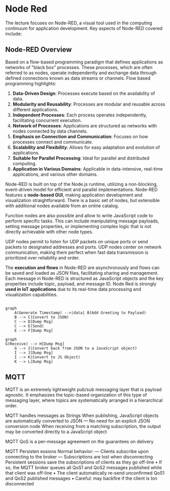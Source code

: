 
# Node Red 

The lecture focuses on Node-RED, a visual tool used in the computing continuum for application development. Key aspects of Node-RED covered include:

## Node-RED Overview

Based on a flow-based programming paradigm that defines applications as networks of "black box" processes. These processes, which are often referred to as nodes, operate independently and exchange data through defined connections known as data streams or channels.
Flow based programming highlights: 
1. **Data-Driven Design**: Processes execute based on the availability of data.
2. **Modularity and Reusability**: Processes are modular and reusable across different applications.
3. **Independent Processes**: Each process operates independently, facilitating concurrent execution.
4. **Network of Processes**: Applications are structured as networks with nodes connected by data channels.
5. **Emphasis on Connection and Communication**: Focuses on how processes connect and communicate.
6. **Scalability and Flexibility**: Allows for easy adaptation and evolution of applications.
7. **Suitable for Parallel Processing**: Ideal for parallel and distributed computing.
8. **Application in Various Domains**: Applicable in data-intensive, real-time applications, and various other domains.

Node-RED is built on top of the Node.js runtime, utilizing a non-blocking, event-driven model for efficient and parallel implementations.
Node-RED features a **node-based GUI**, making application development and visualization straightforward.
There is a basic set of nodes, but extensible with additional nodes available from an online catalog.

Function nodes are also possible and allow to write JavaScript code to perform specific tasks. This can include manipulating message payloads, setting message properties, or implementing complex logic that is not directly achievable with other node types.

UDP nodes permit to listen for UDP packets on unique ports or send packets to designated addresses and ports. UDP nodes center on network communication, making them perfect when fast data transmission is prioritized over reliability and order.

The **execution and flows** in Node-RED are asynchronously and flows can be saved and loaded as JSON files, facilitating sharing and management. Each message in Node-RED is structured as JavaScript objects and the key properties include topic, payload, and message ID.
Node Red is strongly **used in IoT applications** due to its real-time data processing and visualization capabilities.

```mermaid

graph 
    A(Generate Timestamp) -->|data| B(Add Greeting to Payload)
    B --> C(Convert to JSON)
    C --> D[Dump Msg]
    C --> E(Send)
    E --> F[Dump Msg]
```


```mermaid
graph
G(Receive) --> H[Dump Msg]
    G --> I(Convert back from JSON to a JavaScript object)
    I --> J[Dump Msg]
    I --> K(Convert to JS Object)
    K --> L[Dump Msg]
```

## MQTT 

MQTT is an extremely lightweight pub/sub messaging layer that is payload agnostic. It emphasizes the topic-based organization of this type of messaging layer, where topics are systematically arranged in a hierarchical order.

MQTT handles messages as Strings When publishing, JavaScript objects are automatically converted to JSON — No need for an explicit JSON conversion node When receiving from a matching subscription, the output may be converted directly to a JavaScript object

MQTT QoS is a per-message agreement on the guarantees on delivery


MQTT Persisten essions
Normal behavior:
— Clients subscribe upon connecting to the broker
— Subscriptions are lost when disconnecting
Persistent sessions save the subscriptions of
clients as they go off-line
• If so, the MQTT broker queues all QoS1 and QoS2
messages published while that client was off-line
• The client automatically
re-send unconfirmed QoS1
and QoS2 published messages
• Careful: may backfire if the
client is Ion disconnected